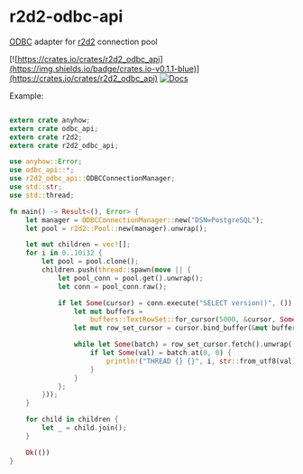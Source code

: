 # r2d2-odbc-api
[ODBC](https://github.com/pacman82/odbc-api) adapter for [r2d2](https://github.com/sfackler/r2d2) connection pool

[![https://crates.io/crates/r2d2_odbc_api](https://img.shields.io/badge/crates.io-v0.1.1-blue)](https://crates.io/crates/r2d2_odbc_api)
[![Docs](https://docs.rs/r2d2_odbc_api/badge.svg)](https://docs.rs/r2d2_odbc_api)

Example:

```rust

extern crate anyhow;
extern crate odbc_api;
extern crate r2d2;
extern crate r2d2_odbc_api;

use anyhow::Error;
use odbc_api::*;
use r2d2_odbc_api::ODBCConnectionManager;
use std::str;
use std::thread;

fn main() -> Result<(), Error> {
    let manager = ODBCConnectionManager::new("DSN=PostgreSQL");
    let pool = r2d2::Pool::new(manager).unwrap();

    let mut children = vec![];
    for i in 0..10i32 {
        let pool = pool.clone();
        children.push(thread::spawn(move || {
            let pool_conn = pool.get().unwrap();
            let conn = pool_conn.raw();

            if let Some(cursor) = conn.execute("SELECT version()", ()).unwrap() {
                let mut buffers =
                    buffers::TextRowSet::for_cursor(5000, &cursor, Some(4096)).unwrap();
                let mut row_set_cursor = cursor.bind_buffer(&mut buffers).unwrap();

                while let Some(batch) = row_set_cursor.fetch().unwrap() {
                    if let Some(val) = batch.at(0, 0) {
                        println!("THREAD {} {}", i, str::from_utf8(val).unwrap());
                    }
                }
            };
        }));
    }

    for child in children {
        let _ = child.join();
    }

    Ok(())
}

```
